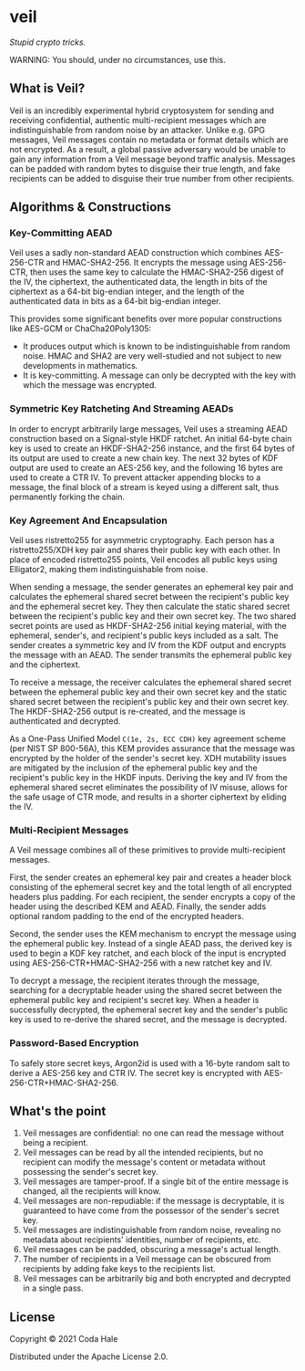 # veil

_Stupid crypto tricks._

WARNING: You should, under no circumstances, use this.

## What is Veil?

Veil is an incredibly experimental hybrid cryptosystem for sending and receiving confidential,
authentic multi-recipient messages which are indistinguishable from random noise by an attacker.
Unlike e.g. GPG messages, Veil messages contain no metadata or format details which are not
encrypted. As a result, a global passive adversary would be unable to gain any information from a
Veil message beyond traffic analysis. Messages can be padded with random bytes to disguise their
true length, and fake recipients can be added to disguise their true number from other recipients.

## Algorithms & Constructions

### Key-Committing AEAD

Veil uses a sadly non-standard AEAD construction which combines AES-256-CTR and HMAC-SHA2-256. It
encrypts the message using AES-256-CTR, then uses the same key to calculate the HMAC-SHA2-256 digest
of the IV, the ciphertext, the authenticated data, the length in bits of the ciphertext as a 64-bit
big-endian integer, and the length of the authenticated data in bits as a 64-bit big-endian integer.

This provides some significant benefits over more popular constructions like AES-GCM or
ChaCha20Poly1305:

* It produces output which is known to be indistinguishable from random noise. HMAC and SHA2 are
  very well-studied and not subject to new developments in mathematics.
* It is key-committing. A message can only be decrypted with the key with which the message was
  encrypted.

### Symmetric Key Ratcheting And Streaming AEADs

In order to encrypt arbitrarily large messages, Veil uses a streaming AEAD construction based on a
Signal-style HKDF ratchet. An initial 64-byte chain key is used to create an HKDF-SHA2-256 instance,
and the first 64 bytes of its output are used to create a new chain key. The next 32 bytes of KDF
output are used to create an AES-256 key, and the following 16 bytes are used to create a CTR IV. To
prevent attacker appending blocks to a message, the final block of a stream is keyed using a
different salt, thus permanently forking the chain.

### Key Agreement And Encapsulation

Veil uses ristretto255 for asymmetric cryptography. Each person has a ristretto255/XDH key pair and
shares their public key with each other. In place of encoded ristretto255 points, Veil encodes all
public keys using Elligator2, making them indistinguishable from noise.

When sending a message, the sender generates an ephemeral key pair and calculates the ephemeral
shared secret between the recipient's public key and the ephemeral secret key. They then calculate
the static shared secret between the recipient's public key and their own secret key. The two shared
secret points are used as HKDF-SHA2-256 initial keying material, with the ephemeral, sender's, and
recipient's public keys included as a salt. The sender creates a symmetric key and IV from the KDF
output and encrypts the message with an AEAD. The sender transmits the ephemeral public key and the
ciphertext.

To receive a message, the receiver calculates the ephemeral shared secret between the ephemeral
public key and their own secret key and the static shared secret between the recipient's public key
and their own secret key. The HKDF-SHA2-256 output is re-created, and the message is authenticated
and decrypted.

As a One-Pass Unified Model `C(1e, 2s, ECC CDH)` key agreement scheme (per NIST SP 800-56A), this
KEM provides assurance that the message was encrypted by the holder of the sender's secret key. XDH
mutability issues are mitigated by the inclusion of the ephemeral public key and the recipient's
public key in the HKDF inputs. Deriving the key and IV from the ephemeral shared secret eliminates
the possibility of IV misuse, allows for the safe usage of CTR mode, and results in a shorter
ciphertext by eliding the IV.

### Multi-Recipient Messages

A Veil message combines all of these primitives to provide multi-recipient messages.

First, the sender creates an ephemeral key pair and creates a header block consisting of the
ephemeral secret key and the total length of all encrypted headers plus padding. For each recipient,
the sender encrypts a copy of the header using the described KEM and AEAD. Finally, the sender adds
optional random padding to the end of the encrypted headers.

Second, the sender uses the KEM mechanism to encrypt the message using the ephemeral public key.
Instead of a single AEAD pass, the derived key is used to begin a KDF key ratchet, and each block of
the input is encrypted using AES-256-CTR+HMAC-SHA2-256 with a new ratchet key and IV.

To decrypt a message, the recipient iterates through the message, searching for a decryptable header
using the shared secret between the ephemeral public key and recipient's secret key. When a header
is successfully decrypted, the ephemeral secret key and the sender's public key is used to re-derive
the shared secret, and the message is decrypted.

### Password-Based Encryption

To safely store secret keys, Argon2id is used with a 16-byte random salt to derive a AES-256 key and
CTR IV. The secret key is encrypted with AES-256-CTR+HMAC-SHA2-256.

## What's the point

1. Veil messages are confidential: no one can read the message without being a recipient.
2. Veil messages can be read by all the intended recipients, but no recipient can modify the
   message's content or metadata without possessing the sender's secret key.
3. Veil messages are tamper-proof. If a single bit of the entire message is changed, all the
   recipients will know.
4. Veil messages are non-repudiable: if the message is decryptable, it is guaranteed to have come
   from the possessor of the sender's secret key.
5. Veil messages are indistinguishable from random noise, revealing no metadata about recipients'
   identities, number of recipients, etc.
6. Veil messages can be padded, obscuring a message's actual length.
7. The number of recipients in a Veil message can be obscured from recipients by adding fake keys
   to the recipients list.
8. Veil messages can be arbitrarily big and both encrypted and decrypted in a single pass.

## License

Copyright © 2021 Coda Hale

Distributed under the Apache License 2.0.
